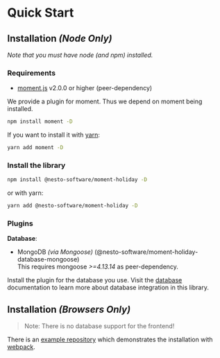 # Quick Start

## Installation _(Node Only)_

_Note that you must have node (and npm) installed._

### Requirements
* [moment.js](https://github.com/moment/moment) v2.0.0 or higher (peer-dependency)

We provide a plugin for moment. Thus we depend on moment being installed.

```bash
npm install moment -D
```

If you want to install it with [yarn](https://yarnpkg.com):

```bash
yarn add moment -D
```

### Install the library

```bash
npm install @nesto-software/moment-holiday -D
```

or with yarn:

```bash
yarn add @nesto-software/moment-holiday -D
```

### Plugins

**Database**:   
- MongoDB *(via Mongoose)* (@nesto-software/moment-holiday-database-mongoose)   
This requires mongoose *>=4.13.14* as peer-dependency.

Install the plugin for the database you use.
Visit the [database](concepts.md#database-integration) documentation to learn more about database integration in this library.

## Installation _(Browsers Only)_

> Note: There is no database support for the frontend!

There is an  [example repository](/browser.md) which demonstrates the installation with [webpack](https://webpack.js.org/).